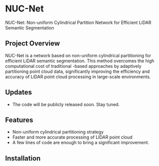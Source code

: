 # NUC-Net
NUC-Net: Non-uniform Cylindrical Partition Network for Efficient LiDAR Semantic Segmentation


## Project Overview
NUC-Net is a network based on non-uniform cylindrical partitioning for efficient LiDAR semantic segmentation. This method overcomes the high computational cost of traditional -based approaches by adaptively partitioning point cloud data, significantly improving the efficiency and accuracy of LiDAR point cloud processing in large-scale environments.

## Updates
- The code will be publicly released soon. Stay tuned.

## Features
- Non-uniform cylindrical partitioning strategy
- Faster and more accurate processing of LIDAR point cloud
- A few lines of code are enough to bring a significant improvement.


## Installation
